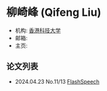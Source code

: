 # 柳崎峰 (Qifeng Liu)

- 机构: [香港科技大学](../Institutions/HKUST_香港科技大学.md)
- 邮箱: 
- 主页: 

## 论文列表

- 2024.04.23 No.11/13 [FlashSpeech](../Models/Diffusion/2024.04.23_FlashSpeech.md)
